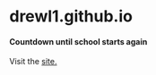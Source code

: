 # **drewl1.github.io** 

#### Countdown until school starts again
Visit the [site.](https://drewl1.github.io/)
